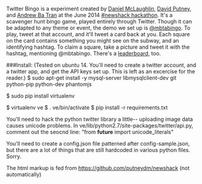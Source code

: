 Twitter Bingo is a experiment created by [Daniel McLaughlin](https://twitter.com/mclaughlin), [David Putney](https://twitter.com/putney_dm), and [Andrew Ba Tran](https://twitter.com/abtran) at the June 2014 [#newshack hackathon](http://hackingjournalism.com/). It's a scavenger hunt bingo game, played entirely through Twitter. Though it can be adapted to any theme or event, the demo we set up is [@mbtabingo](https://twitter.com/mbtabingo). To play, tweet at that account, and it'll tweet a card back at you. Each square on the card contains something you might see on the subway, and an identifying hashtag. To claim a square, take a picture and tweet it with the hashtag, mentioning @mbtabingo. There's a [leaderboard](http://mbtabingo.com), too.

###Install:
(Tested on ubuntu 14. You'll need to create a twitter account, and a twitter app, and get the API keys set up. This is left as an excercise for the reader.)
$ sudo apt-get install -y mysql-server libmysqlclient-dev git python-pip python-dev phantomjs

$ sudo pip install virtualenv

$ virtualenv ve
$ . ve/bin/activate
$ pip install -r requirements.txt

You'll need to hack the python twitter library a little-- uploading image data causes unicode problems.
In ve/lib/python2.7/site-packages/twitter/api.py, comment out the seocnd line: "from __future__ import unicode_literals"

You'll need to create a config.json file patterned after config-sample.json, but there are a lot of things that are still hardcoded in various python files. Sorry.

The html markup is fed from https://github.com/putneydm/newshack (not automatically)
